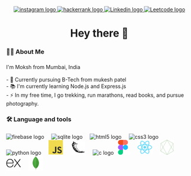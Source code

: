 

###

<div align="center">
  <a href="https://www.instagram.com/moksh__shahh/">
  <img src="https://img.shields.io/static/v1?message=Instagram&logo=instagram&label=&color=E4405F&logoColor=white&labelColor=&style=for-the-badge" height="25" alt="instagram logo"  />
  </a>
  <a href="https://www.hackerrank.com/profile/MokshShahh">
  <img src="https://img.shields.io/static/v1?message=HackerRank&logo=hackerrank&label=&color=2EC866&logoColor=white&labelColor=&style=for-the-badge" height="25" alt="hackerrank logo"  />
  </a>
  <a href="https://www.linkedin.com/in/moksh-shah-5b7b75312/">
  <img src="https://img.shields.io/static/v1?message=Linkedin&logo=Linkedin&label=&color=0077B5&logoColor=white&labelColor=&style=for-the-badge" height="25" alt="Linkedin logo"  />
  </a>
  <a href="https://leetcode.com/u/MokshShahh/">
  <img src="https://img.shields.io/static/v1?message=Leetcode&logo=Leetcode&label=&color=000000&logoColor=white&labelColor=&style=for-the-badge" height="25" alt="Leetcode logo"  />
  </a>
</div>

###

<h1 align="center">Hey there 👋</h1>

###

<h3 align="left">👩‍💻  About Me</h3>

###

<p align="left">I'm Moksh from Mumbai, India<br><br>- 🔭 Currently pursuing B-Tech from mukesh patel<br>- 📚 I'm currently learning Node.js and Express.js<br>- ⚡ In my free time, I go trekking, run marathons, read books, and pursue photography.</p>

###

<h3 align="left">🛠 Language and tools</h3>

###

<div align="left">
  <img src="https://cdn.jsdelivr.net/gh/devicons/devicon/icons/firebase/firebase-plain-wordmark.svg" height="40" alt="firebase logo"  />
  <img width="12" />
  <img src="https://cdn.jsdelivr.net/gh/devicons/devicon/icons/sqlite/sqlite-original.svg" height="40" alt="sqlite logo"  />
  <img width="12" />
  <img src="https://cdn.jsdelivr.net/gh/devicons/devicon/icons/html5/html5-original.svg" height="40" alt="html5 logo"  />
  <img width="12" />
  <img src="https://cdn.jsdelivr.net/gh/devicons/devicon/icons/css3/css3-original.svg" height="40" alt="css3 logo"  />
  <img width="12" />
  <img src="https://cdn.jsdelivr.net/gh/devicons/devicon/icons/python/python-original.svg" height="40" alt="python logo"  />
  <img width="12" />
  <img src="https://github.com/devicons/devicon/blob/v2.16.0/icons/javascript/javascript-original.svg" height="40" alt="Javascript logo"  />
  <img width="12" />
  <img src="https://github.com/devicons/devicon/blob/v2.16.0/icons/flask/flask-original.svg" height="40" alt="flask logo"  />
  <img width="12" />
  <img src="https://cdn.jsdelivr.net/gh/devicons/devicon/icons/c/c-original.svg" height="40" alt="c logo"  />
  <img src="https://github.com/devicons/devicon/blob/v2.16.0/icons/figma/figma-original.svg" height="40" alt="Figma logo"  />
  <img width="12" />
  <img src="https://github.com/devicons/devicon/blob/v2.16.0/icons/react/react-original.svg" height="40" alt="React logo"  />
  <img width="12" />
  <img src="https://github.com/devicons/devicon/blob/v2.16.0/icons/nodejs/nodejs-line.svg" height="40" alt="Nodejs"  />
  <img width="12" />
  <img src="https://github.com/devicons/devicon/blob/v2.16.0/icons/express/express-original.svg" height="40" alt="Express"  />
  <img width="12" />
  <img src="https://github.com/devicons/devicon/blob/v2.16.0/icons/mongodb/mongodb-original.svg" height="40" alt="MongoDB"  />
  <img width="12" />
  

</div>

###



###
